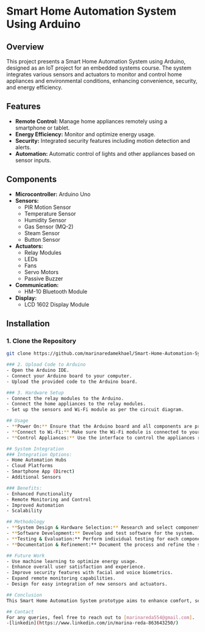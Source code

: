 # Smart Home Automation System Using Arduino

## Overview
This project presents a Smart Home Automation System using Arduino, designed as an IoT project for an embedded systems course. The system integrates various sensors and actuators to monitor and control home appliances and environmental conditions, enhancing convenience, security, and energy efficiency.

## Features
- **Remote Control:** Manage home appliances remotely using a smartphone or tablet.
- **Energy Efficiency:** Monitor and optimize energy usage.
- **Security:** Integrated security features including motion detection and alerts.
- **Automation:** Automatic control of lights and other appliances based on sensor inputs.

## Components
- **Microcontroller:** Arduino Uno
- **Sensors:**
  - PIR Motion Sensor
  - Temperature Sensor
  - Humidity Sensor
  - Gas Sensor (MQ-2)
  - Steam Sensor
  - Button Sensor
- **Actuators:**
  - Relay Modules
  - LEDs
  - Fans
  - Servo Motors
  - Passive Buzzer
- **Communication:**
  - HM-10 Bluetooth Module
- **Display:**
  - LCD 1602 Display Module

## Installation

### 1. Clone the Repository
```bash
git clone https://github.com/marinaredamekhael/Smart-Home-Automation-System-Using-Arduino.git

### 2. Upload Code to Arduino
- Open the Arduino IDE.
- Connect your Arduino board to your computer.
- Upload the provided code to the Arduino board.

### 3. Hardware Setup
- Connect the relay modules to the Arduino.
- Connect the home appliances to the relay modules.
- Set up the sensors and Wi-Fi module as per the circuit diagram.

## Usage
- **Power On:** Ensure that the Arduino board and all components are properly powered.
- **Connect to Wi-Fi:** Make sure the Wi-Fi module is connected to your home network.
- **Control Appliances:** Use the interface to control the appliances remotely.

## System Integration
### Integration Options:
- Home Automation Hubs
- Cloud Platforms
- Smartphone App (Direct)
- Additional Sensors

### Benefits:
- Enhanced Functionality
- Remote Monitoring and Control
- Improved Automation
- Scalability

## Methodology
- **System Design & Hardware Selection:** Research and select components based on requirements.
- **Software Development:** Develop and test software for the system.
- **Testing & Evaluation:** Perform individual testing for each component and integrate them into the system.
- **Documentation & Refinement:** Document the process and refine the system based on feedback.

## Future Work
- Use machine learning to optimize energy usage.
- Enhance overall user satisfaction and experience.
- Improve security features with facial and voice biometrics.
- Expand remote monitoring capabilities.
- Design for easy integration of new sensors and actuators.

## Conclusion
This Smart Home Automation System prototype aims to enhance comfort, security, and energy efficiency in homes. It demonstrates the potential of accessible smart home solutions and paves the way for future innovations in home automation.

## Contact
For any queries, feel free to reach out to [marinareda554@gmail.com].
-[linkedin](https://www.linkedin.com/in/marina-reda-863643250/)
